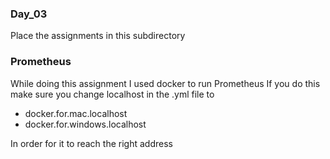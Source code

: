 ### Day_03
Place the assignments in this subdirectory

### Prometheus
While doing this assignment I used docker to run Prometheus
If you do this make sure you change localhost in the .yml file to
- docker.for.mac.localhost
- docker.for.windows.localhost  
  
In order for it to reach the right address   
